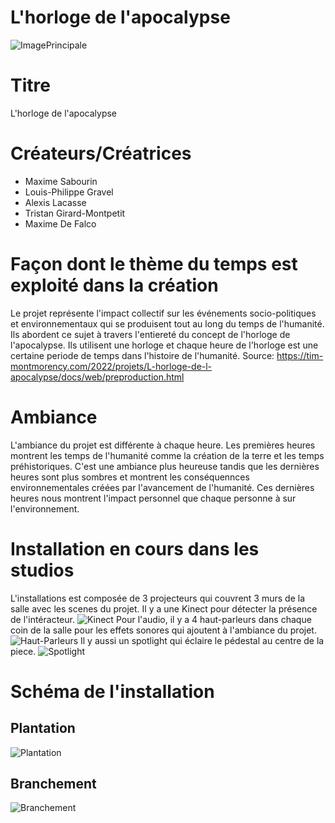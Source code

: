 # L'horloge de l'apocalypse
![ImagePrincipale](medias/horloge_apocalypse.jpeg)

# Titre
L'horloge de l'apocalypse

# Créateurs/Créatrices
- Maxime Sabourin
- Louis-Philippe Gravel
- Alexis Lacasse
- Tristan Girard-Montpetit
- Maxime De Falco

# Façon dont le thème du temps est exploité dans la création
Le projet représente l'impact collectif sur les événements socio-politiques et environnementaux qui se produisent tout au long du temps de l'humanité. Ils abordent ce sujet à travers l'entiereté du concept de l'horloge de l'apocalypse. Ils utilisent une horloge et chaque heure de l'horloge est une certaine periode de temps dans l'histoire de l'humanité. Source: https://tim-montmorency.com/2022/projets/L-horloge-de-l-apocalypse/docs/web/preproduction.html

# Ambiance
L'ambiance du projet est différente à chaque heure. Les premières heures montrent les temps de l'humanité comme la création de la terre et les temps préhistoriques. C'est une ambiance plus heureuse tandis que les dernières heures sont plus sombres et montrent les conséquennces environnementales créées par l'avancement de l'humanité. Ces dernières heures nous montrent l'impact personnel que chaque personne à sur l'environnement.

# Installation en cours dans les studios
L'installations est composée de 3 projecteurs qui couvrent 3 murs de la salle avec les scenes du projet. Il y a une Kinect pour détecter la présence de l'intéracteur. 
![Kinect](medias/kinect.jpg)
Pour l'audio, il y a 4 haut-parleurs dans chaque coin de la salle pour les effets sonores qui ajoutent à l'ambiance du projet. 
![Haut-Parleurs](medias/speakers.jpg)
Il y aussi un spotlight qui éclaire le pédestal au centre de la piece.
![Spotlight](medias/spotlight.jpg)

# Schéma de l'installation 
## Plantation
![Plantation](medias/plantation.png)
## Branchement
![Branchement](medias/branchement.png)
